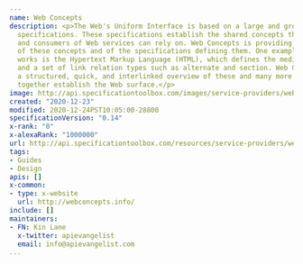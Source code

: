 ```yaml
---
name: Web Concepts
description: <p>The Web's Uniform Interface is based on a large and growing set of
  specifications. These specifications establish the shared concepts that providers
  and consumers of Web services can rely on. Web Concepts is providing an overview
  of these concepts and of the specifications defining them. One example for how this
  works is the Hypertext Markup Language (HTML), which defines the media type text/html
  and a set of link relation types such as alternate and section. Web Concepts provides
  a structured, quick, and interlinked overview of these and many more concepts that
  together establish the Web surface.</p>
image: http://api.specificationtoolbox.com/images/service-providers/web-concepts.jpg
created: "2020-12-23"
modified: 2020-12-24PST10:05:00-28800
specificationVersion: "0.14"
x-rank: "0"
x-alexaRank: "1000000"
url: http://api.specificationtoolbox.com/resources/service-providers/web-concepts/
tags:
- Guides
- Design
apis: []
x-common:
- type: x-website
  url: http://webconcepts.info/
include: []
maintainers:
- FN: Kin Lane
  x-twitter: apievangelist
  email: info@apievangelist.com
...
```

